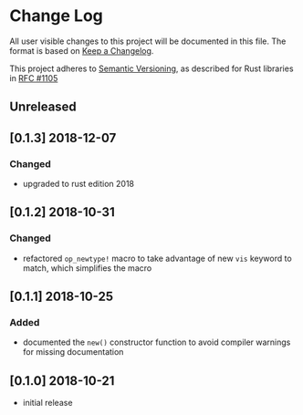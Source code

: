 # Change Log

All user visible changes to this project will be documented in this file. The format is based on [Keep a Changelog](http://keepachangelog.com/).

This project adheres to [Semantic Versioning](http://semver.org/), as described for Rust libraries in [RFC #1105](https://github.com/rust-lang/rfcs/blob/master/text/1105-api-evolution.md)

## Unreleased

## \[0.1.3\] 2018-12-07

### Changed
- upgraded to rust edition 2018

## \[0.1.2\] 2018-10-31

### Changed
- refactored `op_newtype!` macro to take advantage of new `vis` keyword to match, which simplifies the macro

## \[0.1.1\] 2018-10-25

### Added
- documented the `new()` constructor function to avoid compiler warnings for missing documentation

## \[0.1.0\] 2018-10-21
- initial release